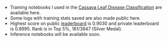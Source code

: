- Training notebooks I used in the [Cassava Leaf Disease Classification](https://www.kaggle.com/c/cassava-leaf-disease-classification) are available here.  
- Some logs with training stats saved are also made public here. 
- Highest score on public [leaderboard](https://www.kaggle.com/c/cassava-leaf-disease-classification/leaderboard) is 0.9030 and private leaderboard is 0.8995. Rank is in Top 5%, 161/3947 (Silver Medal).
- Inference notebooks will be available soon.

